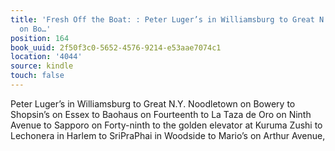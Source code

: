 ```yaml
---
title: 'Fresh Off the Boat: : Peter Luger’s in Williamsburg to Great N.Y. Noodletown
  on Bo…'
position: 164
book_uuid: 2f50f3c0-5652-4576-9214-e53aae7074c1
location: '4044'
source: kindle
touch: false
---
```


Peter Luger’s in Williamsburg to Great N.Y. Noodletown on Bowery to Shopsin’s on Essex to Baohaus on Fourteenth to La Taza de Oro on Ninth Avenue to Sapporo on Forty-ninth to the golden elevator at Kuruma Zushi to Lechonera in Harlem to SriPraPhai in Woodside to Mario’s on Arthur Avenue,